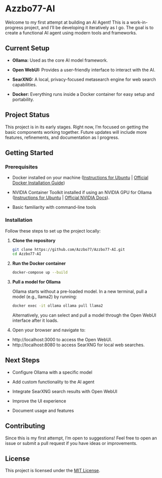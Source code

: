 # Azzbo77-AI

Welcome to my first attempt at building an AI Agent! This is a work-in-progress project, and I’ll be developing it iteratively as I go. The goal is to create a functional AI agent using modern tools and frameworks.

## Current Setup

- **Ollama:** Used as the core AI model framework.

- **Open WebUI:** Provides a user-friendly interface to interact with the AI.

- **SearXNG:** A local, privacy-focused metasearch engine for web search capabilities.

- **Docker:** Everything runs inside a Docker container for easy setup and portability.

## Project Status

This project is in its early stages. Right now, I’m focused on getting the basic components working together. Future updates will include more features, refinements, and documentation as I progress.

## Getting Started

### Prerequisites

- Docker installed on your machine ([Instructions for Ubuntu](docker-install-ubuntu.md) | [Official Docker Installation Guide](https://docs.docker.com/get-docker/))
  
- NVIDIA Container Toolkit installed if using an NVIDIA GPU for Ollama ([Instructions for Ubuntu](docker-install-ubuntu.md) | [Official NVIDIA Docs](https://docs.nvidia.com/datacenter/cloud-native/container-toolkit/install-guide.html)).
  
- Basic familiarity with command-line tools
  
### Installation

Follow these steps to set up the project locally:

1. **Clone the repository**

   ```bash
   git clone https://github.com/Azzbo77/Azzbo77-AI.git
   cd Azzbo77-AI
   ```

3. **Run the Docker container**

   ```bash
   docker-compose up --build
   ```

4. **Pull a model for Ollama**

   Ollama starts without a pre-loaded model. In a new terminal, pull a model (e.g., llama2) by running:
   ```bash
   docker exec -it ollama ollama pull llama2
   ```
   Alternatively, you can select and pull a model through the Open WebUI interface after it loads.

5. Open your browser and navigate to:

 - http://localhost:3000 to access the Open WebUI.
 - http://localhost:8080 to access SearXNG for local web searches.

## Next Steps

- Configure Ollama with a specific model

- Add custom functionality to the AI agent

- Integrate SearXNG search results with Open WebUI

- Improve the UI experience

- Document usage and features

## Contributing
Since this is my first attempt, I’m open to suggestions! Feel free to open an issue or submit a pull request if you have ideas or improvements.

## License

This project is licensed under the [MIT License](LICENSE).


